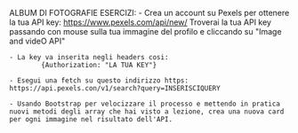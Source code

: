 ALBUM DI FOTOGRAFIE
ESERCIZI:
    - Crea un account su Pexels per ottenere la tua API key: https://www.pexels.com/api/new/
      Troverai la tua API key passando con mouse sulla tua immagine del profilo e cliccando su "Image and videO API"
      
    - La key va inserita negli headers cosi:
            {Authorization: "LA TUA KEY"}
    
    - Esegui una fetch su questo indirizzo https: https://api.pexels.con/v1/search?query=INSERISCIQUERY
    
    - Usando Bootstrap per velocizzare il processo e mettendo in pratica nuovi metodi degli array che hai visto a lezione, crea una nuova card per ogni immagine nel risultato dell'API.